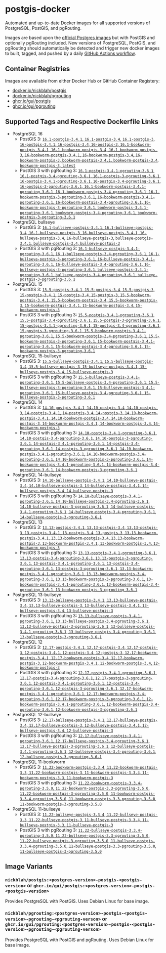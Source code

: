 # postgis-docker

Automated and up-to-date Docker images for all supported versions of PostgreSQL, PostGIS, and pgRouting.

Images are based upon the [official Postgres images](https://hub.docker.com/_/postgres) but with PostGIS and optionally pgRouting included. New versions of PostgreSQL, PostGIS, and pgRouting should automatically be detected and trigger new docker images to built, tagged, and pushed by a daily [GitHub Actions workflow](https://github.com/GUI/postgis-docker/blob/main/.github/workflows/main.yml).

## Container Registries

Images are available from either Docker Hub or GitHub Container Registery:

- [docker.io/nickblah/postgis](https://hub.docker.com/r/nickblah/postgis)
- [docker.io/nickblah/pgrouting](https://hub.docker.com/r/nickblah/pgrouting)
- [ghcr.io/gui/postgis](https://github.com/users/GUI/packages/container/package/postgis)
- [ghcr.io/gui/pgrouting](https://github.com/users/GUI/packages/container/package/pgrouting)

## Supported Tags and Respective Dockerfile Links

- PostgreSQL 16
  - PostGIS 3: [`16.1-postgis-3.4.1`, `16.1-postgis-3.4`, `16.1-postgis-3`, `16-postgis-3.4.1`, `16-postgis-3.4`, `16-postgis-3`, `16.1-bookworm-postgis-3.4.1`, `16.1-bookworm-postgis-3.4`, `16.1-bookworm-postgis-3`, `16-bookworm-postgis-3.4.1`, `16-bookworm-postgis-3.4`, `16-bookworm-postgis-3`, `bookworm-postgis-3.4.1`, `bookworm-postgis-3.4`, `bookworm-postgis-3`, `latest`](https://github.com/GUI/variant-docker/blob/main/16/bookworm/postgis-3/Dockerfile)
  - PostGIS 3 with pgRouting 3: [`16.1-postgis-3.4.1-pgrouting-3.6.1`, `16.1-postgis-3.4-pgrouting-3.6.1`, `16.1-postgis-3-pgrouting-3.6.1`, `16-postgis-3.4.1-pgrouting-3.6.1`, `16-postgis-3.4-pgrouting-3.6.1`, `16-postgis-3-pgrouting-3.6.1`, `16.1-bookworm-postgis-3.4.1-pgrouting-3.6.1`, `16.1-bookworm-postgis-3.4-pgrouting-3.6.1`, `16.1-bookworm-postgis-3-pgrouting-3.6.1`, `16-bookworm-postgis-3.4.1-pgrouting-3.6.1`, `16-bookworm-postgis-3.4-pgrouting-3.6.1`, `16-bookworm-postgis-3-pgrouting-3.6.1`, `bookworm-postgis-3.4.1-pgrouting-3.6.1`, `bookworm-postgis-3.4-pgrouting-3.6.1`, `bookworm-postgis-3-pgrouting-3.6.1`](https://github.com/GUI/variant-docker/blob/main/16/bookworm/postgis-3-pgrouting-3/Dockerfile)
- PostgreSQL bullseye
  - PostGIS 3: [`16.1-bullseye-postgis-3.4.1`, `16.1-bullseye-postgis-3.4`, `16.1-bullseye-postgis-3`, `16-bullseye-postgis-3.4.1`, `16-bullseye-postgis-3.4`, `16-bullseye-postgis-3`, `bullseye-postgis-3.4.1`, `bullseye-postgis-3.4`, `bullseye-postgis-3`](https://github.com/GUI/variant-docker/blob/main/16/bullseye/postgis-3/Dockerfile)
  - PostGIS 3 with pgRouting 3: [`16.1-bullseye-postgis-3.4.1-pgrouting-3.6.1`, `16.1-bullseye-postgis-3.4-pgrouting-3.6.1`, `16.1-bullseye-postgis-3-pgrouting-3.6.1`, `16-bullseye-postgis-3.4.1-pgrouting-3.6.1`, `16-bullseye-postgis-3.4-pgrouting-3.6.1`, `16-bullseye-postgis-3-pgrouting-3.6.1`, `bullseye-postgis-3.4.1-pgrouting-3.6.1`, `bullseye-postgis-3.4-pgrouting-3.6.1`, `bullseye-postgis-3-pgrouting-3.6.1`](https://github.com/GUI/variant-docker/blob/main/16/bullseye/postgis-3-pgrouting-3/Dockerfile)
- PostgreSQL 15
  - PostGIS 3: [`15.5-postgis-3.4.1`, `15.5-postgis-3.4`, `15.5-postgis-3`, `15-postgis-3.4.1`, `15-postgis-3.4`, `15-postgis-3`, `15.5-bookworm-postgis-3.4.1`, `15.5-bookworm-postgis-3.4`, `15.5-bookworm-postgis-3`, `15-bookworm-postgis-3.4.1`, `15-bookworm-postgis-3.4`, `15-bookworm-postgis-3`](https://github.com/GUI/variant-docker/blob/main/15/bookworm/postgis-3/Dockerfile)
  - PostGIS 3 with pgRouting 3: [`15.5-postgis-3.4.1-pgrouting-3.6.1`, `15.5-postgis-3.4-pgrouting-3.6.1`, `15.5-postgis-3-pgrouting-3.6.1`, `15-postgis-3.4.1-pgrouting-3.6.1`, `15-postgis-3.4-pgrouting-3.6.1`, `15-postgis-3-pgrouting-3.6.1`, `15.5-bookworm-postgis-3.4.1-pgrouting-3.6.1`, `15.5-bookworm-postgis-3.4-pgrouting-3.6.1`, `15.5-bookworm-postgis-3-pgrouting-3.6.1`, `15-bookworm-postgis-3.4.1-pgrouting-3.6.1`, `15-bookworm-postgis-3.4-pgrouting-3.6.1`, `15-bookworm-postgis-3-pgrouting-3.6.1`](https://github.com/GUI/variant-docker/blob/main/15/bookworm/postgis-3-pgrouting-3/Dockerfile)
- PostgreSQL 15-bullseye
  - PostGIS 3: [`15.5-bullseye-postgis-3.4.1`, `15.5-bullseye-postgis-3.4`, `15.5-bullseye-postgis-3`, `15-bullseye-postgis-3.4.1`, `15-bullseye-postgis-3.4`, `15-bullseye-postgis-3`](https://github.com/GUI/variant-docker/blob/main/15/bullseye/postgis-3/Dockerfile)
  - PostGIS 3 with pgRouting 3: [`15.5-bullseye-postgis-3.4.1-pgrouting-3.6.1`, `15.5-bullseye-postgis-3.4-pgrouting-3.6.1`, `15.5-bullseye-postgis-3-pgrouting-3.6.1`, `15-bullseye-postgis-3.4.1-pgrouting-3.6.1`, `15-bullseye-postgis-3.4-pgrouting-3.6.1`, `15-bullseye-postgis-3-pgrouting-3.6.1`](https://github.com/GUI/variant-docker/blob/main/15/bullseye/postgis-3-pgrouting-3/Dockerfile)
- PostgreSQL 14
  - PostGIS 3: [`14.10-postgis-3.4.1`, `14.10-postgis-3.4`, `14.10-postgis-3`, `14-postgis-3.4.1`, `14-postgis-3.4`, `14-postgis-3`, `14.10-bookworm-postgis-3.4.1`, `14.10-bookworm-postgis-3.4`, `14.10-bookworm-postgis-3`, `14-bookworm-postgis-3.4.1`, `14-bookworm-postgis-3.4`, `14-bookworm-postgis-3`](https://github.com/GUI/variant-docker/blob/main/14/bookworm/postgis-3/Dockerfile)
  - PostGIS 3 with pgRouting 3: [`14.10-postgis-3.4.1-pgrouting-3.6.1`, `14.10-postgis-3.4-pgrouting-3.6.1`, `14.10-postgis-3-pgrouting-3.6.1`, `14-postgis-3.4.1-pgrouting-3.6.1`, `14-postgis-3.4-pgrouting-3.6.1`, `14-postgis-3-pgrouting-3.6.1`, `14.10-bookworm-postgis-3.4.1-pgrouting-3.6.1`, `14.10-bookworm-postgis-3.4-pgrouting-3.6.1`, `14.10-bookworm-postgis-3-pgrouting-3.6.1`, `14-bookworm-postgis-3.4.1-pgrouting-3.6.1`, `14-bookworm-postgis-3.4-pgrouting-3.6.1`, `14-bookworm-postgis-3-pgrouting-3.6.1`](https://github.com/GUI/variant-docker/blob/main/14/bookworm/postgis-3-pgrouting-3/Dockerfile)
- PostgreSQL 14-bullseye
  - PostGIS 3: [`14.10-bullseye-postgis-3.4.1`, `14.10-bullseye-postgis-3.4`, `14.10-bullseye-postgis-3`, `14-bullseye-postgis-3.4.1`, `14-bullseye-postgis-3.4`, `14-bullseye-postgis-3`](https://github.com/GUI/variant-docker/blob/main/14/bullseye/postgis-3/Dockerfile)
  - PostGIS 3 with pgRouting 3: [`14.10-bullseye-postgis-3.4.1-pgrouting-3.6.1`, `14.10-bullseye-postgis-3.4-pgrouting-3.6.1`, `14.10-bullseye-postgis-3-pgrouting-3.6.1`, `14-bullseye-postgis-3.4.1-pgrouting-3.6.1`, `14-bullseye-postgis-3.4-pgrouting-3.6.1`, `14-bullseye-postgis-3-pgrouting-3.6.1`](https://github.com/GUI/variant-docker/blob/main/14/bullseye/postgis-3-pgrouting-3/Dockerfile)
- PostgreSQL 13
  - PostGIS 3: [`13.13-postgis-3.4.1`, `13.13-postgis-3.4`, `13.13-postgis-3`, `13-postgis-3.4.1`, `13-postgis-3.4`, `13-postgis-3`, `13.13-bookworm-postgis-3.4.1`, `13.13-bookworm-postgis-3.4`, `13.13-bookworm-postgis-3`, `13-bookworm-postgis-3.4.1`, `13-bookworm-postgis-3.4`, `13-bookworm-postgis-3`](https://github.com/GUI/variant-docker/blob/main/13/bookworm/postgis-3/Dockerfile)
  - PostGIS 3 with pgRouting 3: [`13.13-postgis-3.4.1-pgrouting-3.6.1`, `13.13-postgis-3.4-pgrouting-3.6.1`, `13.13-postgis-3-pgrouting-3.6.1`, `13-postgis-3.4.1-pgrouting-3.6.1`, `13-postgis-3.4-pgrouting-3.6.1`, `13-postgis-3-pgrouting-3.6.1`, `13.13-bookworm-postgis-3.4.1-pgrouting-3.6.1`, `13.13-bookworm-postgis-3.4-pgrouting-3.6.1`, `13.13-bookworm-postgis-3-pgrouting-3.6.1`, `13-bookworm-postgis-3.4.1-pgrouting-3.6.1`, `13-bookworm-postgis-3.4-pgrouting-3.6.1`, `13-bookworm-postgis-3-pgrouting-3.6.1`](https://github.com/GUI/variant-docker/blob/main/13/bookworm/postgis-3-pgrouting-3/Dockerfile)
- PostgreSQL 13-bullseye
  - PostGIS 3: [`13.13-bullseye-postgis-3.4.1`, `13.13-bullseye-postgis-3.4`, `13.13-bullseye-postgis-3`, `13-bullseye-postgis-3.4.1`, `13-bullseye-postgis-3.4`, `13-bullseye-postgis-3`](https://github.com/GUI/variant-docker/blob/main/13/bullseye/postgis-3/Dockerfile)
  - PostGIS 3 with pgRouting 3: [`13.13-bullseye-postgis-3.4.1-pgrouting-3.6.1`, `13.13-bullseye-postgis-3.4-pgrouting-3.6.1`, `13.13-bullseye-postgis-3-pgrouting-3.6.1`, `13-bullseye-postgis-3.4.1-pgrouting-3.6.1`, `13-bullseye-postgis-3.4-pgrouting-3.6.1`, `13-bullseye-postgis-3-pgrouting-3.6.1`](https://github.com/GUI/variant-docker/blob/main/13/bullseye/postgis-3-pgrouting-3/Dockerfile)
- PostgreSQL 12
  - PostGIS 3: [`12.17-postgis-3.4.1`, `12.17-postgis-3.4`, `12.17-postgis-3`, `12-postgis-3.4.1`, `12-postgis-3.4`, `12-postgis-3`, `12.17-bookworm-postgis-3.4.1`, `12.17-bookworm-postgis-3.4`, `12.17-bookworm-postgis-3`, `12-bookworm-postgis-3.4.1`, `12-bookworm-postgis-3.4`, `12-bookworm-postgis-3`](https://github.com/GUI/variant-docker/blob/main/12/bookworm/postgis-3/Dockerfile)
  - PostGIS 3 with pgRouting 3: [`12.17-postgis-3.4.1-pgrouting-3.6.1`, `12.17-postgis-3.4-pgrouting-3.6.1`, `12.17-postgis-3-pgrouting-3.6.1`, `12-postgis-3.4.1-pgrouting-3.6.1`, `12-postgis-3.4-pgrouting-3.6.1`, `12-postgis-3-pgrouting-3.6.1`, `12.17-bookworm-postgis-3.4.1-pgrouting-3.6.1`, `12.17-bookworm-postgis-3.4-pgrouting-3.6.1`, `12.17-bookworm-postgis-3-pgrouting-3.6.1`, `12-bookworm-postgis-3.4.1-pgrouting-3.6.1`, `12-bookworm-postgis-3.4-pgrouting-3.6.1`, `12-bookworm-postgis-3-pgrouting-3.6.1`](https://github.com/GUI/variant-docker/blob/main/12/bookworm/postgis-3-pgrouting-3/Dockerfile)
- PostgreSQL 12-bullseye
  - PostGIS 3: [`12.17-bullseye-postgis-3.4.1`, `12.17-bullseye-postgis-3.4`, `12.17-bullseye-postgis-3`, `12-bullseye-postgis-3.4.1`, `12-bullseye-postgis-3.4`, `12-bullseye-postgis-3`](https://github.com/GUI/variant-docker/blob/main/12/bullseye/postgis-3/Dockerfile)
  - PostGIS 3 with pgRouting 3: [`12.17-bullseye-postgis-3.4.1-pgrouting-3.6.1`, `12.17-bullseye-postgis-3.4-pgrouting-3.6.1`, `12.17-bullseye-postgis-3-pgrouting-3.6.1`, `12-bullseye-postgis-3.4.1-pgrouting-3.6.1`, `12-bullseye-postgis-3.4-pgrouting-3.6.1`, `12-bullseye-postgis-3-pgrouting-3.6.1`](https://github.com/GUI/variant-docker/blob/main/12/bullseye/postgis-3-pgrouting-3/Dockerfile)
- PostgreSQL 11-bookworm
  - PostGIS 3: [`11.22-bookworm-postgis-3.3.4`, `11.22-bookworm-postgis-3.3`, `11.22-bookworm-postgis-3`, `11-bookworm-postgis-3.3.4`, `11-bookworm-postgis-3.3`, `11-bookworm-postgis-3`](https://github.com/GUI/variant-docker/blob/main/11/bookworm/postgis-3/Dockerfile)
  - PostGIS 3 with pgRouting 3: [`11.22-bookworm-postgis-3.3.4-pgrouting-3.5.0`, `11.22-bookworm-postgis-3.3-pgrouting-3.5.0`, `11.22-bookworm-postgis-3-pgrouting-3.5.0`, `11-bookworm-postgis-3.3.4-pgrouting-3.5.0`, `11-bookworm-postgis-3.3-pgrouting-3.5.0`, `11-bookworm-postgis-3-pgrouting-3.5.0`](https://github.com/GUI/variant-docker/blob/main/11/bookworm/postgis-3-pgrouting-3/Dockerfile)
- PostgreSQL 11-bullseye
  - PostGIS 3: [`11.22-bullseye-postgis-3.3.4`, `11.22-bullseye-postgis-3.3`, `11.22-bullseye-postgis-3`, `11-bullseye-postgis-3.3.4`, `11-bullseye-postgis-3.3`, `11-bullseye-postgis-3`](https://github.com/GUI/variant-docker/blob/main/11/bullseye/postgis-3/Dockerfile)
  - PostGIS 3 with pgRouting 3: [`11.22-bullseye-postgis-3.3.4-pgrouting-3.5.0`, `11.22-bullseye-postgis-3.3-pgrouting-3.5.0`, `11.22-bullseye-postgis-3-pgrouting-3.5.0`, `11-bullseye-postgis-3.3.4-pgrouting-3.5.0`, `11-bullseye-postgis-3.3-pgrouting-3.5.0`, `11-bullseye-postgis-3-pgrouting-3.5.0`](https://github.com/GUI/variant-docker/blob/main/11/bullseye/postgis-3-pgrouting-3/Dockerfile)

## Image Variants

### `nickblah/postgis:<postgres-version>-postgis-<postgis-version>` or `ghcr.io/gui/postgis:<postgres-version>-postgis-<postgis-version>`
Provides PostgreSQL with PostGIS. Uses Debian Linux for base image.

### `nickblah/pgrouting:<postgres-version>-postgis-<postgis-version>-pgrouting-<pgrouting-verson>` or `ghcr.io/gui/pgrouting:<postgres-version>-postgis-<postgis-version>-pgrouting-<pgrouting-verson>`
Provides PostgreSQL with PostGIS and pgRouting. Uses Debian Linux for base image.
